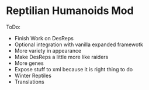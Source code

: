 # Reptilian Humanoids Mod

ToDo:
* Finish Work on DesReps
* Optional integration with vanilla expanded framewotk
* More variety in appearance
* Make DesReps a little more like raiders
* More genes
* Expose stuff to xml because it is right thing to do
* Winter Reptiles
* Translations
